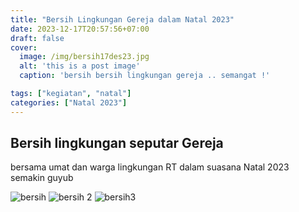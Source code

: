 ```yaml
---
title: "Bersih Lingkungan Gereja dalam Natal 2023"
date: 2023-12-17T20:57:56+07:00
draft: false
cover:
  image: /img/bersih17des23.jpg
  alt: 'this is a post image'
  caption: 'bersih bersih lingkungan gereja .. semangat !'

tags: ["kegiatan", "natal"]
categories: ["Natal 2023"]
---
```

## Bersih lingkungan seputar Gereja ##
bersama umat dan warga lingkungan RT dalam suasana Natal 2023 semakin guyub

![bersih](/img/bersih17des233.jpg)
![bersih 2](/img/bersih17des232.jpg)
![bersih3](/img/logo.svg)



